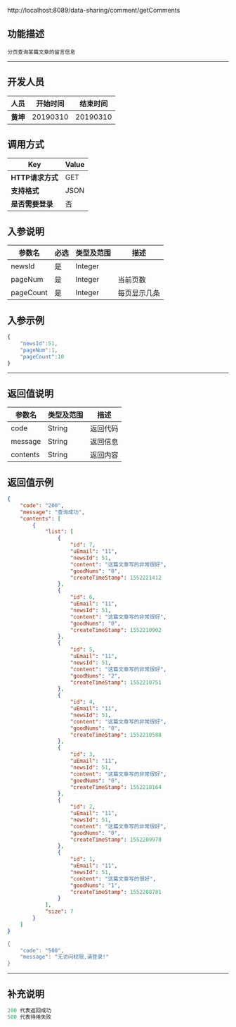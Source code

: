 http://localhost:8089/data-sharing/comment/getComments

## 功能描述
```
分页查询某篇文章的留言信息
```
---
## 开发人员
| 人员     | 开始时间 | 结束时间 |
| -------- | :------: | :------: |
| **黄坤** | 20190310 | 20190310 |

## 调用方式

| Key              | Value |
| ---------------- | ----- |
| **HTTP请求方式** | GET   |
| **支持格式**     | JSON  |
| **是否需要登录** | 否    |

## 入参说明



| 参数名    | 必选 | 类型及范围 | 描述         |
| --------- | ---- | ---------- | ------------ |
| newsId    | 是   | Integer    |              |
| pageNum   | 是   | Integer    | 当前页数     |
| pageCount | 是   | Integer    | 每页显示几条 |

## 入参示例
```js
{
	"newsId":51,
	"pageNum":1,
	"pageCount":10
}
```

---

## 返回值说明
| 参数名   | 类型及范围 | 描述     |
| -------- | ---------- | -------- |
| code     | String     | 返回代码 |
| message  | String     | 返回信息 |
| contents | String     | 返回内容 |

## 返回值示例
```json
{
    "code": "200",
    "message": "查询成功",
    "contents": [
        {
            "list": [
                {
                    "id": 7,
                    "uEmail": "11",
                    "newsId": 51,
                    "content": "这篇文章写的非常很好",
                    "goodNums": "0",
                    "createTimeStamp": 1552221412
                },
                {
                    "id": 6,
                    "uEmail": "11",
                    "newsId": 51,
                    "content": "这篇文章写的非常很好",
                    "goodNums": "0",
                    "createTimeStamp": 1552210902
                },
                {
                    "id": 5,
                    "uEmail": "11",
                    "newsId": 51,
                    "content": "这篇文章写的非常很好",
                    "goodNums": "2",
                    "createTimeStamp": 1552210751
                },
                {
                    "id": 4,
                    "uEmail": "11",
                    "newsId": 51,
                    "content": "这篇文章写的非常很好",
                    "goodNums": "0",
                    "createTimeStamp": 1552210588
                },
                {
                    "id": 3,
                    "uEmail": "11",
                    "newsId": 51,
                    "content": "这篇文章写的非常很好",
                    "goodNums": "0",
                    "createTimeStamp": 1552210164
                },
                {
                    "id": 2,
                    "uEmail": "11",
                    "newsId": 51,
                    "content": "这篇文章写的非常很好",
                    "goodNums": "0",
                    "createTimeStamp": 1552209978
                },
                {
                    "id": 1,
                    "uEmail": "11",
                    "newsId": 51,
                    "content": "这篇文章写的很好",
                    "goodNums": "1",
                    "createTimeStamp": 1552208781
                }
            ],
            "size": 7
        }
    ]
}
```

```java
{
    "code": "500",
    "message": "无访问权限,请登录!"
}
```



---

## 补充说明
~~~js
200 代表返回成功
500 代表待用失败
~~~

